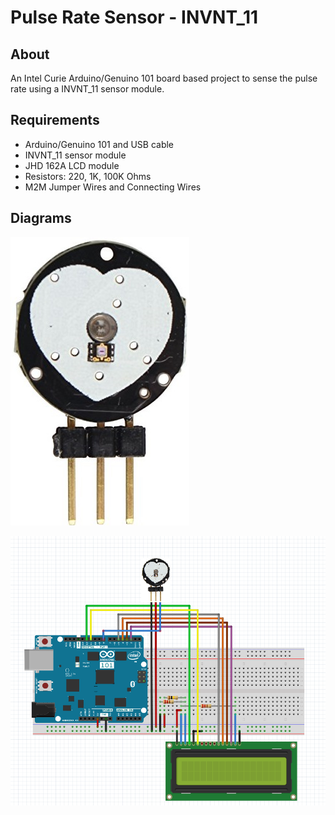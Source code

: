 # Pulse Rate Sensor - INVNT_11

## About

An Intel Curie Arduino/Genuino 101 board based project to sense the pulse rate using a INVNT_11 sensor module.

## Requirements

* Arduino/Genuino 101 and USB cable
* INVNT_11 sensor module
* JHD 162A LCD module
* Resistors: 220, 1K, 100K Ohms
* M2M Jumper Wires and Connecting Wires

## Diagrams

![INVNT_11](https://raw.githubusercontent.com/Sampreet/iot-projects/master/Resources/INVNT_11.PNG "INVNT_11")

![INVNT_11 Interfacing with Arduino 101](https://raw.githubusercontent.com/Sampreet/iot-projects/master/Projects/Arduino_Genuino_101/Pulse_Rate_Sensor_INVNT_11/Resources/Arduino_101_INVNT_11_JHD162A.PNG "INVNT_11 Interfacing")



